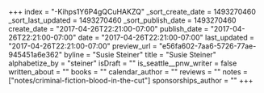 +++
index = "-Kihps1Y6P4gQCuHAKZQ"
_sort_create_date = 1493270460
_sort_last_updated = 1493270460
_sort_publish_date = 1493270460
create_date = "2017-04-26T22:21:00-07:00"
publish_date = "2017-04-26T22:21:00-07:00"
date = "2017-04-26T22:21:00-07:00"
last_updated = "2017-04-26T22:21:00-07:00"
preview_url = "e56fa602-7aa6-5726-77ae-945451a6e362"
byline = "Susie Steiner"
title = "Susie Steiner"
alphabetize_by = "steiner"
isDraft = ""
is_seattle__pnw_writer = false
written_about = ""
books = ""
calendar_author = ""
reviews = ""
notes = ["notes/criminal-fiction-blood-in-the-cut"]
sponsorships_author = ""
+++
